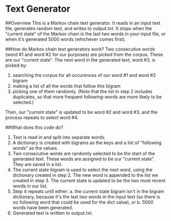 # Text Generator

##Overview
This is a Markov chain text generator. It reads in an input text file, generates random text, and writes to output.txt. It stops when the "current state" of the Markov chain is the last two words in your input file, or when it's generated 5000 words (whichever comes first).

##How do Markov chain text generators work?
Two consecutive words (word #1 and word #2 for our purposes) are picked from the corpus. These are our "current state". The next word in the generated text, word #3, is picked by:

1. searching the corpus for all occurences of our word #1 and word #2 bigram
2. making a list of all the words that follow this bigram
3. picking one of them randomly. (Note that the list in step 2 includes duplicates, so that more frequent following-words are more likely to be selected.)

Then, our "current state" is updated to be word #2 and word #3, and the process repeats to select word #4.


##What does this code do?
1. Text is read in and split into separate words.
2. A dictionary is created with bigrams as the keys and a list of "following words" as the values.
3. Two consecutive words are randomly selected to be the start of the generated text. These words are assigned to be our "current state". They are saved in a list.
4. The current state bigram is used to select the next word, using the dictionary created in step 2. The new word is appended to the list we created in step 3. The current state is updated to be the two most recent words in our list.
5. Step 4 repeats until either: a. the current state bigram isn't in the bigram dictionary, because it's the last two words in the input text (so there is no following word that could be used for the dict value), or b. 5000 words have been generated.
6. Generated text is written to output.txt.